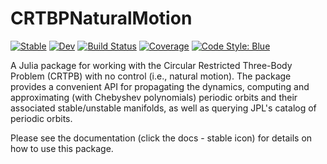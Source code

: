 # CRTBPNaturalMotion

[![Stable](https://img.shields.io/badge/docs-stable-blue.svg)](https://UB-SSDC-Lab.github.io/CRTBPNaturalMotion.jl/stable/)
[![Dev](https://img.shields.io/badge/docs-dev-blue.svg)](https://UB-SSDC-Lab.github.io/CRTBPNaturalMotion.jl/dev/)
[![Build Status](https://github.com/UB-SSDC-Lab/CRTBPNaturalMotion.jl/actions/workflows/CI.yml/badge.svg?branch=main)](https://github.com/UB-SSDC-Lab/CRTBPNaturalMotion.jl/actions/workflows/CI.yml?query=branch%3Amain)
[![Coverage](https://codecov.io/gh/UB-SSDC-Lab/CRTBPNaturalMotion.jl/branch/main/graph/badge.svg)](https://codecov.io/gh/UB-SSDC-Lab/CRTBPNaturalMotion.jl)
[![Code Style: Blue](https://img.shields.io/badge/code%20style-blue-4495d1.svg)](https://github.com/invenia/BlueStyle)

A Julia package for working with the Circular Restricted Three-Body Problem (CRTPB) with no control (i.e., natural motion). The package provides a convenient API for propagating the dynamics, computing and approximating (with Chebyshev polynomials) periodic orbits and their associated stable/unstable manifolds, as well as querying JPL's catalog of periodic orbits.

Please see the documentation (click the docs - stable icon) for details on how to use this package.